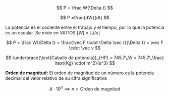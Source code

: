 $$
P = \frac W{\Delta t}
$$

$$
P =\frac{dW}{dt}
$$

La potencia es el cociente entre el trabajo y el tiempo, por lo que la potencia es un escalar. Se mide en VATIOS $\displaystyle[W] = [J/s]$

$$
P = \frac W{\Delta t} = \frac{\vec F \cdot \Delta \vec r}{\Delta t} = \vec F \cdot \vec v
$$

$$
\underbrace{\text{Caballo de potencia}}_{HP} = 745.7\,W = 745.7\,\frac{ \text{Kg} \cdot m^2}{s^3}
$$

**Orden de magnitud:** El orden de magnitud de un número es la potencia decimal del valor relativo de su cifra significativa

$$
A \cdot 10^n \implies n = \text{Orden de magnitud}
$$

